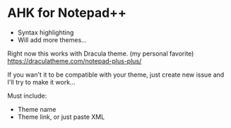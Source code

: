 # AHK for Notepad++

- Syntax highlighting
- Will add more themes...

Right now this works with Dracula theme. (my personal favorite)
https://draculatheme.com/notepad-plus-plus/

If you wan't it to be compatible with your theme, just create new issue and I'll try to make it work...

Must include:
- Theme name
- Theme link, or just paste XML
